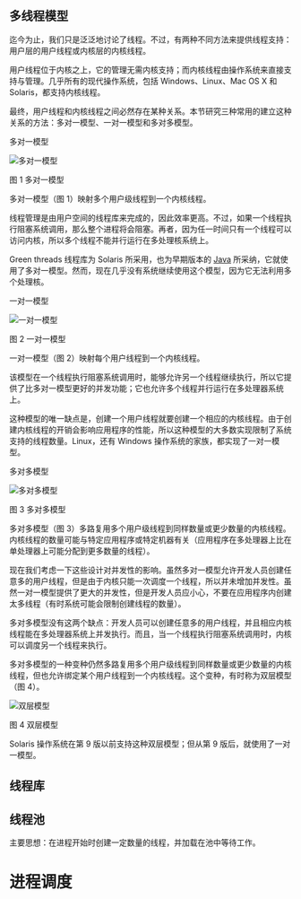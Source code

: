 ## 多线程模型


迄今为止，我们只是泛泛地讨论了线程。不过，有两种不同方法来提供线程支持：用户层的用户线程或内核层的内核线程。

用户线程位于内核之上，它的管理无需内核支持；而内核线程由操作系统来直接支持与管理。几乎所有的现代操作系统，包括 Windows、Linux、Mac OS X 和 Solaris，都支持内核线程。

最终，用户线程和内核线程之间必然存在某种关系。本节研究三种常用的建立这种关系的方法：多对一模型、一对一模型和多对多模型。

多对一模型

![多对一模型](http://c.biancheng.net/uploads/allimg/181105/2-1Q105101455227.gif)

图 1 多对一模型

多对一模型（图 1）映射多个用户级线程到一个内核线程。

线程管理是由用户空间的线程库来完成的，因此效率更高。不过，如果一个线程执行阻塞系统调用，那么整个进程将会阻塞。再者，因为任一时间只有一个线程可以访问内核，所以多个线程不能并行运行在多处理核系统上。

Green threads 线程库为 Solaris 所采用，也为早期版本的 [Java](http://c.biancheng.net/java/) 所采纳，它就使用了多对一模型。然而，现在几乎没有系统继续使用这个模型，因为它无法利用多个处理核。

一对一模型

![一对一模型](http://c.biancheng.net/uploads/allimg/181105/2-1Q105101532N6.gif)

图 2 一对一模型

一对一模型（图 2）映射每个用户线程到一个内核线程。

该模型在一个线程执行阻塞系统调用时，能够允许另一个线程继续执行，所以它提供了比多对一模型更好的并发功能；它也允许多个线程并行运行在多处理器系统上。

这种模型的唯一缺点是，创建一个用户线程就要创建一个相应的内核线程。由于创建内核线程的开销会影响应用程序的性能，所以这种模型的大多数实现限制了系统支持的线程数量。Linux，还有 Windows 操作系统的家族，都实现了一对一模型。

多对多模型

![多对多模型](http://c.biancheng.net/uploads/allimg/181105/2-1Q10510160R60.gif)

图 3 多对多模型

多对多模型（图 3）多路复用多个用户级线程到同样数量或更少数量的内核线程。内核线程的数量可能与特定应用程序或特定机器有关（应用程序在多处理器上比在单处理器上可能分配到更多数量的线程）。

现在我们考虑一下这些设计对并发性的影响。虽然多对一模型允许开发人员创建任意多的用户线程，但是由于内核只能一次调度一个线程，所以并未增加并发性。虽然一对一模型提供了更大的并发性，但是开发人员应小心，不要在应用程序内创建太多线程（有时系统可能会限制创建线程的数量）。

多对多模型没有这两个缺点：开发人员可以创建任意多的用户线程，并且相应内核线程能在多处理器系统上并发执行。而且，当一个线程执行阻塞系统调用时，内核可以调度另一个线程来执行。

多对多模型的一种变种仍然多路复用多个用户级线程到同样数量或更少数量的内核线程，但也允许绑定某个用户线程到一个内核线程。这个变种，有时称为双层模型（图 4）。

![双层模型](http://c.biancheng.net/uploads/allimg/181105/2-1Q105101A3191.gif)

图 4 双层模型

Solaris 操作系统在第 9 版以前支持这种双层模型；但从第 9 版后，就使用了一对一模型。

## 线程库


## 线程池

主要思想：在进程开始时创建一定数量的线程，并加载在池中等待工作。


# 进程调度
